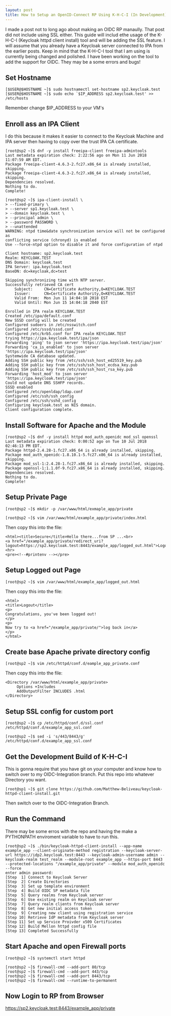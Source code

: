 ```yaml
---
layout: post
title: How to Setup an OpenID-Connect RP Using K-H-C-I (In Development)
---
```


I made a post not to long ago about making an OIDC RP manaully. That post did not include using SSL either. This guide will includ ethe usage of the K-H-C-I (Keycloak httpd client install) tool and will be adding the SSL feature. I will assume that you already have a Keycloak server connected to IPA from the earlier posts. Keep in mind that the K-H-C-I tool that I am using is currently being changed and polished. I have been working on the tool to add the support for OIDC. They may be a some errors and bugs!

## Set Hostname

```shell
[$USER@$HOSTNAME ~]$ sudo hostnamectl set-hostname sp2.keycloak.test
[$USER@$HOSTNAME ~]$ sudo echo `$IP_ADDRESS sp2.keycloak.test' >> /etc/hosts
```

Remember change $IP_ADDRESS to your VM's

## Enroll ass an IPA Client

I do this because it makes it easier to connect to the Keycloak Machine and IPA server then having to copy over the trust IPA CA certificate.

```shell
[root@sp2 ~]$ dnf -y install freeipa-client freeipa-admintools
Last metadata expiration check: 2:22:56 ago on Mon 11 Jun 2018 11:07:59 AM EDT.
Package freeipa-client-4.6.3-2.fc27.x86_64 is already installed, skipping.
Package freeipa-client-4.6.3-2.fc27.x86_64 is already installed, skipping.
Dependencies resolved.
Nothing to do.
Complete!
```

```shell
[root@sp2 ~]$ ipa-client-install \
> --fixed-primary \
> --server sp1.keycloak.test \
> --domain keycloak.test \
> --principal admin \
> --password PASSWORD \
> --unattended
WARNING: ntpd time&date synchronization service will not be configured as
conflicting service (chronyd) is enabled
Use --force-ntpd option to disable it and force configuration of ntpd

Client hostname: sp2.keycloak.test
Realm: KEYCLOAK.TEST
DNS Domain: keycloak.test
IPA Server: ipa.keycloak.test
BaseDN: dc=keycloak,dc=test

Skipping synchronizing time with NTP server.
Successfully retrieved CA cert
    Subject:     CN=Certificate Authority,O=KEYCLOAK.TEST
    Issuer:      CN=Certificate Authority,O=KEYCLOAK.TEST
    Valid From:  Mon Jun 11 14:04:18 2018 EST
    Valid Until: Mon Jun 15 14:04:18 2040 EST

Enrolled in IPA realm KEYCLOAK.TEST
Created /etc/ipa/default.conf
New SSSD config will be created
Configured sudoers in /etc/nsswitch.conf
Configured /etc/sssd/sssd.conf
Configured /etc/krb5.conf for IPA realm KEYCLOAK.TEST
trying https://ipa.keycloak.test/ipa/json
Forwarding 'ping' to json server 'https://ipa.keycloak.test/ipa/json'
Forwarding 'ca_is_enabled' to json server 'https://ipa.keycloak.test/ipa/json'
Systemwide CA database updated.
Adding SSH public key from /etc/ssh/ssh_host_ed25519_key.pub
Adding SSH public key from /etc/ssh/ssh_host_ecdsa_key.pub
Adding SSH public key from /etc/ssh/ssh_host_rsa_key.pub
Forwarding 'host_mod' to json server 'https://ipa.keycloak.test/ipa/json'
Could not update DNS SSHFP records.
SSSD enabled
Configured /etc/openldap/ldap.conf
Configured /etc/ssh/ssh_config
Configured /etc/ssh/sshd_config
Configuring keycloak.test as NIS domain.
Client configuration complete.
```

## Install Software for Apache and the Module

```shell
[root@sp2 ~]$ dnf -y install httpd mod_auth_openidc mod_ssl openssl
Last metadata expiration check: 0:00:52 ago on Tue 10 Jul 2018 02:46:13 PM EDT.
Package httpd-2.4.28-1.fc27.x86_64 is already installed, skipping.
Package mod_auth_openidc-1.8.10.1-5.fc27.x86_64 is already installed, skipping.
Package mod_ssl-1:2.4.28-1.fc27.x86_64 is already installed, skipping.
Package openssl-1:1.1.0f-9.fc27.x86_64 is already installed, skipping.
Dependencies resolved.
Nothing to do.
Complete!
```

## Setup Private Page
```shell
[root@sp2 ~]$ mkdir -p /var/www/html/exmaple_app/private

[root@sp2 ~]$ vim /var/www/html/example_app/private/index.html
```

Then copy this into the file:

```
<html><title>Secure</title>Hello there...from SP ...<br>
<a href="/example_app/private/redirect_uri?logout=https://sp2.keycloak.test:8443/example_app/logged_out.html">Logout</a>
<hr>
<pre><!--#printenv --></pre>
```

## Setup Logged out Page

```shell
[root@sp2 ~]$ vim /var/www/html/example_app/logged_out.html
```

Then copy this into the file:

```
<html>
<title>Logout</title>
<p>
Congratulations, you've been logged out!
</p>
<p>
Now try to <a href="/example_app/private/">log back in</a>
</p>
</html>
```

## Create base Apache private directory config

```shell
[root@sp2 ~]$ vim /etc/httpd/conf.d/eample_app_private.conf
```

Then copy this into the file:

```
<Directory /var/www/html/example_app/private>
     Options +Includes
     AddOutputFilter INCLUDES .html
</Directory>
```

## Setup SSL config for custom port

```shell
[root@sp2 ~]$ cp /etc/httpd/conf.d/ssl.conf /etc/httpd/conf.d/example_app_ssl.conf

[root@sp2 ~]$ sed -i 's/443/8443/g' /etc/httpd/conf.d/example_app_ssl.conf
```

## Get the Development Build of K-H-C-I

This is gonna require that you have git on your computer and know how to switch over to my OIDC-Integration branch. Put this repo into whatever Directory you want.

```shell
[root@sp1 ~]$ git clone https://github.com/Matthew-Beliveau/keycloak-httpd-client-install.git
```

Then switch over to the OIDC-Integration Branch. 

## Run the Command 

There may be some erros with the repo and having the make a PYTHONPATH enviroment variable to have to run this. 

```shell
[root@sp2 ~]$ ./bin/keycloak-httpd-client-install --app-name example_app --client-originate-method registration --keycloak-server-url https://idp2.keycloak.test:8443 --keycloak-admin-username admin --keycloak-realm test_realm --module-root example_app --https-port 8443 --protected-locations "/example_app/private" --module mod_auth_openidc --force
enter admin password: 
[Step  1] Connect to Keycloak Server
[Step  2] Create Directories
[Step  3] Set up template environment
[Step  4] Build OIDC SP metadata file
[Step  5] Query realms from Keycloak server
[Step  6] Use existing realm on Keycloak server
[Step  7] Query realm clients from Keycloak server
[Step  8] Get new initial access token
[Step  9] Creating new client using registration service
[Step 10] Retrieve IdP metadata from Keycloak server
[Step 11] Set up Service Proivder x509 Certificates
[Step 12] Build Mellon httpd config file
[Step 13] Completed Successfully
```
## Start Apache and open Firewall ports

```shell
[root@sp2 ~]$ systemctl start httpd

[root@sp2 ~]$ firewall-cmd --add-port 80/tcp
[root@sp2 ~]$ firewall-cmd --add-port 443/tcp
[root@sp2 ~]$ firewall-cmd --add-port 8443/tcp
[root@sp2 ~]$ firewall-cmd --runtime-to-permanent
```

## Now Login to RP from Browser

https://sp2.keycloak.test:8443/example_app/private
